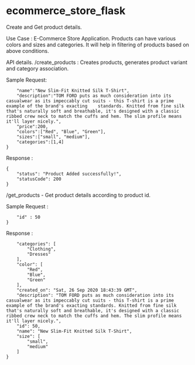 # ecommerce_store_flask
Create and Get product details.

Use Case : 
E-Commerce Store Application. 
Products can have various colors and sizes and categories.
It will help in filtering of products based on above conditions. 


API details.
 /create_products : Creates products, generates product variant and category association.
 
 Sample Request: 
```{
    "name":"New Slim-Fit Knitted Silk T-Shirt",
    "description":"TOM FORD puts as much consideration into its casualwear as its impeccably cut suits - this T-shirt is a prime example of the brand's exacting    standards. Knitted from fine silk that's naturally soft and breathable, it's designed with a classic ribbed crew neck to match the cuffs and hem. The slim profile means it'll layer nicely.",
    "price":200,
    "colors":["Red", "Blue", "Green"],
    "sizes":["small", "medium"],
    "categories":[1,4]
}
```

Response : 
```
{
    "status": "Product Added successfully!",
    "statusCode": 200
}
```

/get_products - Get product details according to product id.

Sample Request :

```{
    "id" : 50
}
```


Response : 

```{
    "categories": [
        "Clothing",
        "Dresses"
    ],
    "color": [
        "Red",
        "Blue",
        "Green"
    ],
    "created_on": "Sat, 26 Sep 2020 18:43:39 GMT",
    "description": "TOM FORD puts as much consideration into its casualwear as its impeccably cut suits - this T-shirt is a prime example of the brand's exacting standards. Knitted from fine silk that's naturally soft and breathable, it's designed with a classic ribbed crew neck to match the cuffs and hem. The slim profile means it'll layer nicely.",
    "id": 50,
    "name": "New Slim-Fit Knitted Silk T-Shirt",
    "size": [
        "small",
        "medium"
    ]
}
```






